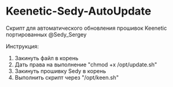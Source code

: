 # Keenetic-Sedy-AutoUpdate
Скрипт для автоматического обновления прошивок Keenetic портированных @Sedy_Sergey

Инструкция:
1. Закинуть файл в корень
2. Дать права на выполнение "chmod +x /opt/update.sh"
3. Закинуть прошивку Sedy в корень
4. Выполнить скрипт через "/opt/keen.sh"
